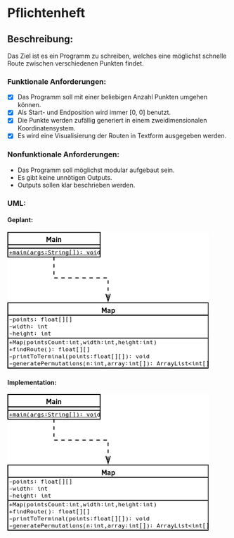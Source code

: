 # Pflichtenheft

## Beschreibung:
Das Ziel ist es ein Programm zu schreiben, welches eine möglichst schnelle Route zwischen verschiedenen Punkten findet.

### Funktionale Anforderungen:

* [x] Das Programm soll mit einer beliebigen Anzahl Punkten umgehen können.
* [x] Als Start- und Endposition wird immer [0, 0] benutzt.
* [x] Die Punkte werden zufällig generiert in einem zweidimensionalen Koordinatensystem.
* [x] Es wird eine Visualisierung der Routen in Textform ausgegeben werden.

### Nonfunktionale Anforderungen:

* Das Programm soll möglichst modular aufgebaut sein.
* Es gibt keine unnötigen Outputs.
* Outputs sollen klar beschrieben werden.

### UML:

#### Geplant:

![Klassendiagramm](M226a_0.png)

#### Implementation:

![Klassendiagramm](M226a_0.png)
